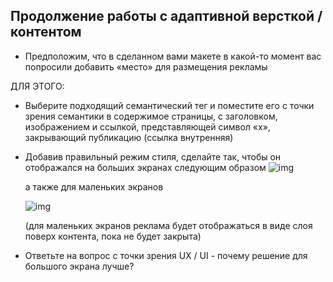 ## Продолжение работы с адаптивной версткой / контентом


* Предположим, что в сделанном вами макете в какой-то момент вас попросили добавить «место» для размещения рекламы

ДЛЯ ЭТОГО:
  * Выберите подходящий семантический тег и поместите его с точки зрения семантики в содержимое страницы, с заголовком, изображением и ссылкой, представляющей символ «x», закрывающий публикацию (ссылка внутренняя)
  * Добавив правильный режим стиля, сделайте так, чтобы он отображался на больших экранах следующим образом
    ![img](https://user-images.githubusercontent.com/4667821/120094356-8b9b5e80-c128-11eb-9e16-62767e4428f4.png)

    а также для маленьких экранов
    
    ![img](https://user-images.githubusercontent.com/4667821/120094419-e46af700-c128-11eb-94b3-e1f00f138162.png)
    
    (для маленьких экранов реклама будет отображаться в виде слоя поверх контента, пока не будет закрыта)
    
    
  * Ответьте на вопрос с точки зрения UX / UI - почему решение для большого экрана лучше? 
